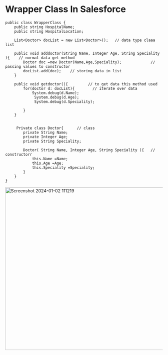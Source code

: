 
# Wrapper Class In Salesforce


```
public class WrapperClass {
    public string HospitalName;
    public string HospitalLocation;
    
    List<Doctor> docList = new List<Doctor>();   // data type claaa list
    
    public void adddoctor(String Name, Integer Age, String Speciality ){    // normal data get method
        Doctor doc =new Doctor(Name,Age,Speciality);             // passing values to constructor
        docList.add(doc);    // storing data in list
    }
    
    public void getdoctor(){         // to get data this method used
        for(doctor d: docList){        // iterate over data
            System.debug(d.Name);
             System.debug(d.Age);
             System.debug(d.Speciality);
            
        }
    }

   
     Private class Doctor{      // class 
        private String Name;
        private Integer Age;
        private String Speciality;
        
        Doctor( String Name, Integer Age, String Speciality ){   // constructorr
            this.Name =Name;
            this.Age =Age;
            this.Speciality =Speciality; 
        }
    }
}

```


<img width="518" alt="Screenshot 2024-01-02 111219" src="https://github.com/gaurravlokhande/Javascript-for-Salesforce-Developers-Lwc-Components-1.md/assets/119065314/41a8f01b-5347-46cb-9b30-8790942dc4f3">


